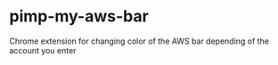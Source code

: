 # pimp-my-aws-bar
Chrome extension for changing color of the AWS bar depending of the account you enter
